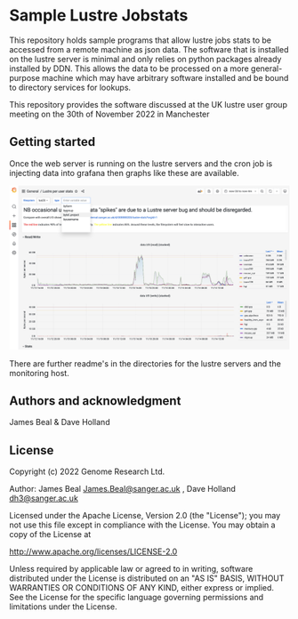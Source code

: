 # Sample Lustre Jobstats

This repository holds sample programs that allow lustre jobs stats to be accessed
from a remote machine as json data. The software that is installed on the lustre
server is minimal and only relies on python packages already installed by DDN.
This allows the data to be processed on a more general-purpose machine which may
have arbitrary software installed and be bound to directory services for lookups.

This repository provides the software discussed at the UK lustre user group
meeting on the 30th of November 2022 in Manchester

## Getting started

Once the web server is running on the lustre servers and the cron
job is injecting data into grafana then graphs like these are available.

![Example image](https://github.com/wtsi-ssg/wtsi-ssg-lustre-jobstats/blob/main/media/example%20lustre%20stats.png?raw=true)

There are further readme's in the directories for the lustre servers
and the monitoring host.

## Authors and acknowledgment
James Beal & Dave Holland 

## License
Copyright (c) 2022 Genome Research Ltd. 

Author: James Beal <James.Beal@sanger.ac.uk> , Dave Holland <dh3@sanger.ac.uk>

Licensed under the Apache License, Version 2.0 (the "License");
you may not use this file except in compliance with the License.
You may obtain a copy of the License at

http://www.apache.org/licenses/LICENSE-2.0

Unless required by applicable law or agreed to in writing, software
distributed under the License is distributed on an "AS IS" BASIS,
WITHOUT WARRANTIES OR CONDITIONS OF ANY KIND, either express or implied.
See the License for the specific language governing permissions and
limitations under the License.
